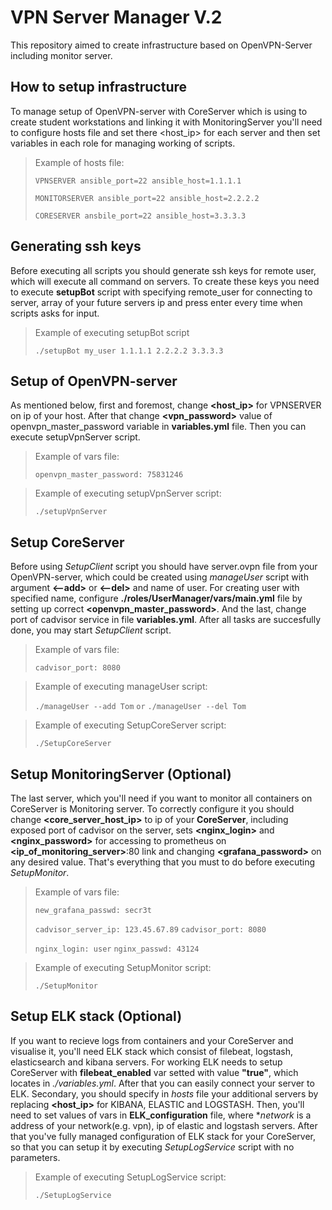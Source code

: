 # VPN Server Manager V.2

This repository aimed to create infrastructure based on OpenVPN-Server including monitor server.

## How to setup infrastructure

To manage setup of OpenVPN-server with CoreServer which is using to create student workstations
and linking it with MonitoringServer you'll need to configure hosts file and set there <host_ip> for
each server and then set variables in each role for managing working of scripts.

>Example of hosts file:
>
>
>`VPNSERVER ansible_port=22 ansible_host=1.1.1.1`
>
>`MONITORSERVER ansible_port=22 ansible_host=2.2.2.2`
>
>`CORESERVER ansbile_port=22 ansible_host=3.3.3.3`


## Generating ssh keys

Before executing all scripts you should generate ssh keys for remote user, which will execute all command on servers.
To create these keys you need to execute **setupBot** script with specifying remote_user for connecting to server, 
array of your future servers ip and press enter every time when scripts asks for input.

>Example of executing setupBot script
>
>`./setupBot my_user 1.1.1.1 2.2.2.2 3.3.3.3`

## Setup of OpenVPN-server

As mentioned below, first and foremost, change **<host_ip>** for VPNSERVER on ip of your host. After
that change **<vpn_password>** value of openvpn_master_password variable in **variables.yml**
file. Then you can execute setupVpnServer script.

>Example of vars file:
>
>`openvpn_master_password: 75831246`

>Example of executing setupVpnServer script:
>
>`./setupVpnServer`

## Setup CoreServer

Before using _SetupClient_ script you should have server.ovpn file from your OpenVPN-server, which could be created
using _manageUser_ script with argument **<--add>** or **<--del>** and name of user. For creating user with specified
name, configure **./roles/UserManager/vars/main.yml** file by setting up correct **<openvpn_master_password>**. 
And the last, change port of cadvisor service in file **variables.yml**. After all tasks are 
succesfully done, you may start _SetupClient_ script.


>Example of vars file:
>
>`cadvisor_port: 8080`

>Example of executing manageUser script:
>
>`./manageUser --add Tom`
>`or`
>`./manageUser --del Tom`

>Example of executing SetupCoreServer script:
>
>`./SetupCoreServer`

## Setup MonitoringServer (Optional)

The last server, which you'll need if you want to monitor all containers on CoreServer is Monitoring server. 
To correctly configure it you should change **<core_server_host_ip>** to ip of your **CoreServer**, including 
exposed port of cadvisor on the server, sets **<nginx_login>** and **<nginx_password>** for accessing to prometheus 
on **<ip_of_monitoring_server>**:80 link and changing **<grafana_password>** on any desired value. That's everything 
that you must to do before executing _SetupMonitor_. 

>Example of vars file:
>
>`new_grafana_passwd: secr3t`
>
>`cadvisor_server_ip: 123.45.67.89`
>`cadvisor_port: 8080`
>
>`nginx_login: user`
>`nginx_passwd: 43124`

>Example of executing SetupMonitor script:
>
>`./SetupMonitor`

## Setup ELK stack (Optional)

If you want to recieve logs from containers and your CoreServer and visualise it, you'll need
ELK stack which consist of filebeat, logstash, elasticsearch and kibana servers. For working ELK needs to setup
CoreServer with **filebeat_enabled** var setted with value **"true"**, which locates in _./variables.yml_.
After that you can easily connect your server to ELK. Secondary, you should specify in _hosts_ file your additional servers
by replacing **<host_ip>** for KIBANA, ELASTIC and LOGSTASH. Then, you'll need to set values of vars in **ELK_configuration** file,
where **network* is a address of your network(e.g. vpn), ip of elastic and logstash servers. After that you've fully managed 
configuration of ELK stack for your CoreServer, so that you can setup it by executing _SetupLogService_ script with no parameters.  

>Example of executing SetupLogService script:
>
>`./SetupLogService`

